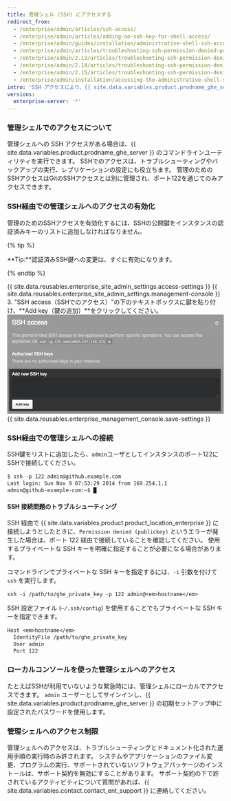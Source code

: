 ```yaml
---
title: 管理シェル (SSH) にアクセスする
redirect_from:
  - /enterprise/admin/articles/ssh-access/
  - /enterprise/admin/articles/adding-an-ssh-key-for-shell-access/
  - /enterprise/admin/guides/installation/administrative-shell-ssh-access/
  - /enterprise/admin/articles/troubleshooting-ssh-permission-denied-publickey/
  - /enterprise/admin/2.13/articles/troubleshooting-ssh-permission-denied-publickey/
  - /enterprise/admin/2.14/articles/troubleshooting-ssh-permission-denied-publickey/
  - /enterprise/admin/2.15/articles/troubleshooting-ssh-permission-denied-publickey/
  - /enterprise/admin/installation/accessing-the-administrative-shell-ssh
intro: 'SSH アクセスにより、{{ site.data.variables.product.prodname_ghe_server }} のコマンドラインユーティリティを実行でき、トラブルシューティング、バックアップの実行、およびレプリケーションの設定に役立ちます。'
versions:
  enterprise-server: '*'
---
```


### 管理シェルでのアクセスについて

管理シェルへの SSH アクセスがある場合は、{{ site.data.variables.product.prodname_ghe_server }} のコマンドラインユーティリティを実行できます。 SSHでのアクセスは、トラブルシューティングやバックアップの実行、レプリケーションの設定にも役立ちます。 管理のためのSSHアクセスはGitのSSHアクセスとは別に管理され、ポート122を通じてのみアクセスできます。

### SSH経由での管理シェルへのアクセスの有効化

管理のためのSSHアクセスを有効化するには、SSHの公開鍵をインスタンスの認証済みキーのリストに追加しなければなりません。

{% tip %}

**Tip:**認証済みSSH鍵への変更は、すぐに有効になります。

{% endtip %}

{{ site.data.reusables.enterprise_site_admin_settings.access-settings }}
{{ site.data.reusables.enterprise_site_admin_settings.management-console }}
3. "SSH access（SSHでのアクセス）"の下のテキストボックスに鍵を貼り付け、**Add key（鍵の追加）**をクリックしてください。 ![SSHキーを追加するためのテキストボックスおよびボタン](/assets/images/enterprise/settings/add-authorized-ssh-key-admin-shell.png)
{{ site.data.reusables.enterprise_management_console.save-settings }}

### SSH経由での管理シェルへの接続

SSH鍵をリストに追加したら、`admin`ユーザとしてインスタンスのポート122にSSHで接続してください。

```shell
$ ssh -p 122 admin@github.example.com
Last login: Sun Nov 9 07:53:29 2014 from 169.254.1.1
admin@github-example-com:~$ █
```

#### SSH 接続問題のトラブルシューティング

SSH 経由で {{ site.data.variables.product.product_location_enterprise }} に接続しようとしたときに、`Permission denied (publickey)` というエラーが発生した場合は、ポート 122 経由で接続していることを確認してください。 使用するプライベートな SSH キーを明確に指定することが必要になる場合があります。

コマンドラインでプライベートな SSH キーを指定するには、`-i` 引数を付けて `ssh` を実行します。

```shell
ssh -i /path/to/ghe_private_key -p 122 admin@<em>hostname</em>
```

SSH 設定ファイル (`~/.ssh/config`) を使用することでもプライベートな SSH キーを指定できます。

```shell
Host <em>hostname</em>
  IdentityFile /path/to/ghe_private_key
  User admin
  Port 122
```

### ローカルコンソールを使った管理シェルへのアクセス

たとえばSSHが利用でいないような緊急時には、管理シェルにローカルでアクセスできます。 `admin` ユーザーとしてサインインし、{{ site.data.variables.product.prodname_ghe_server }} の初期セットアップ中に設定されたパスワードを使用します。

### 管理シェルへのアクセス制限

管理シェルへのアクセスは、トラブルシューティングとドキュメント化された運用手順の実行時のみ許されます。 システムやアプリケーションのファイル変更、プログラムの実行、サポートされていないソフトウェアパッケージのインストールは、サポート契約を無効にすることがあります。 サポート契約の下で許されているアクティビティについて質問があれば、{{ site.data.variables.contact.contact_ent_support }} に連絡してください。
